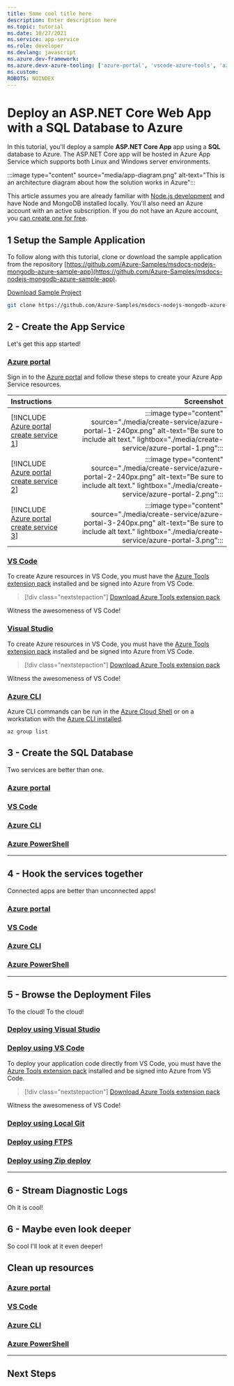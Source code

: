 ```yaml
---
title: Some cool title here
description: Enter description here
ms.topic: tutorial
ms.date: 10/27/2021
ms.service: app-service
ms.role: developer
ms.devlang: javascript
ms.azure.dev-framework: 
ms.azure.devx-azure-tooling: ['azure-portal', 'vscode-azure-tools', 'azure-cli']
ms.custom: 
ROBOTS: NOINDEX
---
```


# Deploy an ASP.NET Core Web App with a SQL Database to Azure

In this tutorial, you'll deploy a sample **ASP.NET Core App** app using a **SQL** database to Azure.  The ASP.NET Core app will be hosted in Azure App Service which supports both Linux and Windows server environments. 

:::image type="content" source="media/app-diagram.png" alt-text="This is an architecture diagram about how the solution works in Azure":::

This article assumes you are already familiar with [Node.js development](/learn/paths/build-javascript-applications-nodejs/) and have Node and MongoDB installed locally. You'll also need an Azure account with an active subscription.  If you do not have an Azure account, you [can create one for free](https://azure.microsoft.com/free/nodejs/).

## 1 Setup the Sample Application

To follow along with this tutorial, clone or download the sample application from the repository [https://github.com/Azure-Samples/msdocs-nodejs-mongodb-azure-sample-app](https://github.com/Azure-Samples/msdocs-nodejs-mongodb-azure-sample-app).

[Download Sample Project](https://portal.azure.com/)

```bash
git clone https://github.com/Azure-Samples/msdocs-nodejs-mongodb-azure-sample-app.git
```

## 2 - Create the App Service

Let's get this app started!

### [Azure portal](#tab/azure-portal)

Sign in to the [Azure portal](https://portal.azure.com/) and follow these steps to create your Azure App Service resources.

| Instructions    | Screenshot |
|:----------------|-----------:|
| [!INCLUDE [Azure portal create service 1](<./includes/azure-portal-1.md>)] | :::image type="content" source="./media/create-service/azure-portal-1-240px.png" alt-text="Be sure to include alt text." lightbox="./media/create-service/azure-portal-1.png"::: |
| [!INCLUDE [Azure portal create service 2](<./includes/azure-portal-2.md>)]  | :::image type="content" source="./media/create-service/azure-portal-2-240px.png" alt-text="Be sure to include alt text." lightbox="./media/create-service/azure-portal-2.png"::: |
| [!INCLUDE [Azure portal create service 3](<./includes/azure-portal-3.md>)]  | :::image type="content" source="./media/create-service/azure-portal-3-240px.png" alt-text="Be sure to include alt text." lightbox="./media/create-service/azure-portal-3.png"::: |

### [VS Code](#tab/vscode)

To create Azure resources in VS Code, you must have the [Azure Tools extension pack](https://marketplace.visualstudio.com/items?itemName=ms-vscode.vscode-node-azure-pack) installed and be signed into Azure from VS Code.

> [!div class="nextstepaction"]
> [Download Azure Tools extension pack](https://marketplace.visualstudio.com/items?itemName=ms-vscode.vscode-node-azure-pack)

Witness the awesomeness of VS Code!

### [Visual Studio](#tab/vscode)

To create Azure resources in VS Code, you must have the [Azure Tools extension pack](https://marketplace.visualstudio.com/items?itemName=ms-vscode.vscode-node-azure-pack) installed and be signed into Azure from VS Code.

> [!div class="nextstepaction"]
> [Download Azure Tools extension pack](https://marketplace.visualstudio.com/items?itemName=ms-vscode.vscode-node-azure-pack)

Witness the awesomeness of VS Code!

### [Azure CLI](#tab/azure-cli)

Azure CLI commands can be run in the [Azure Cloud Shell](https://shell.azure.com) or on a workstation with the [Azure CLI installed](/cli/azure/install-azure-cli).

```azurecli
az group list
```


## 3 - Create the SQL Database

Two services are better than one.

### [Azure portal](#tab/azure-portal)

### [VS Code](#tab/vscode)

### [Azure CLI](#tab/azure-cli)

### [Azure PowerShell](#tab/azure-powershell)

----

## 4 - Hook the services together

Connected apps are better than unconnected apps!

### [Azure portal](#tab/azure-portal)

### [VS Code](#tab/vscode)

### [Azure CLI](#tab/azure-cli)

### [Azure PowerShell](#tab/azure-powershell)

----

## 5 - Browse the Deployment Files

To the cloud! To the cloud!

### [Deploy using Visual Studio](#tab/deploy-visual-studio)

### [Deploy using VS Code](#tab/deploy-vscode)

To deploy your application code directly from VS Code, you must have the [Azure Tools extension pack](https://marketplace.visualstudio.com/items?itemName=ms-vscode.vscode-node-azure-pack) installed and be signed into Azure from VS Code.

> [!div class="nextstepaction"]
> [Download Azure Tools extension pack](https://marketplace.visualstudio.com/items?itemName=ms-vscode.vscode-node-azure-pack)

Witness the awesomeness of VS Code!

### [Deploy using Local Git](#tab/deploy-local-git)

### [Deploy using FTPS](#tab/deploy-ftps)

### [Deploy using Zip deploy](#tab/deploy-zip)

----

## 6 - Stream Diagnostic Logs

Oh it is cool!

## 6 - Maybe even look deeper

So cool I'll look at it even deeper!

## Clean up resources

### [Azure portal](#tab/azure-portal)

### [VS Code](#tab/vscode)

### [Azure CLI](#tab/azure-cli)

### [Azure PowerShell](#tab/azure-powershell)

----

## Next Steps
